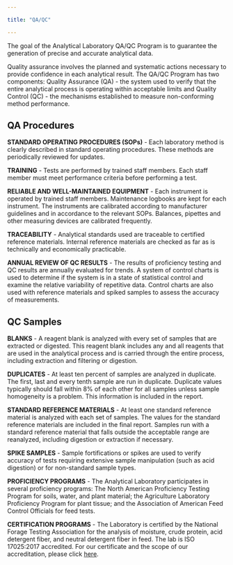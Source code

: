 ```yaml
---

title: "QA/QC"

---
```


<p>The goal of the Analytical Laboratory QA/QC Program is to guarantee the generation of precise and accurate analytical data.</p>
<p>Quality assurance involves the planned and systematic actions necessary to provide confidence in each analytical result. The QA/QC Program has two components: Quality Assurance (QA) - the system used to verify that the entire analytical process
    is operating within acceptable limits and Quality Control (QC) - the mechanisms established to measure non-conforming method performance.</p>
<h2>QA Procedures</h2>
<p><strong>STANDARD OPERATING PROCEDURES (SOPs)</strong> - Each laboratory method is clearly described in standard operating procedures. These methods are periodically reviewed for updates.</p>
<p><strong>TRAINING</strong> - Tests are performed by trained staff members. Each staff member must meet performance criteria before performing a test.</p>
<p><strong>RELIABLE AND WELL-MAINTAINED EQUIPMENT</strong> - Each instrument is operated by trained staff members. Maintenance logbooks are kept for each instrument. The instruments are calibrated according to manufacturer guidelines and in accordance
    to the relevant SOPs. Balances, pipettes and other measuring devices are calibrated frequently.</p>
<p><strong>TRACEABILITY</strong> - Analytical standards used are traceable to certified reference materials. Internal reference materials are checked as far as is technically and economically practicable.</p>
<p><strong>ANNUAL REVIEW OF QC RESULTS</strong> - The results of proficiency testing and QC results are annually evaluated for trends. A system of control charts is used to determine if the system is in a state of statistical control and examine
    the relative variability of repetitive data. Control charts are also used with reference materials and spiked samples to assess the accuracy of measurements.</p>
<h2>QC Samples</h2>
<p><strong>BLANKS</strong> - A reagent blank is analyzed with every set of samples that are extracted or digested. This reagent blank includes any and all reagents that are used in the analytical process and is carried through the entire process,
    including extraction and filtering or digestion.</p>
<p><strong>DUPLICATES</strong> - At least ten percent of samples are analyzed in duplicate. The first, last and every tenth sample are run in duplicate. Duplicate values typically should fall within 8% of each other for all samples unless sample
    homogeneity is a problem. This information is included in the report.</p>
<p><strong>STANDARD REFERENCE MATERIALS</strong> - At least one standard reference material is analyzed with each set of samples. The values for the standard reference materials are included in the final report. Samples run with a standard reference
    material that falls outside the acceptable range are reanalyzed, including digestion or extraction if necessary.</p>
<p><strong>SPIKE SAMPLES</strong> - Sample fortifications or spikes are used to verify accuracy of tests requiring extensive sample manipulation (such as acid digestion) or for non-standard sample types.</p>
<p><strong>PROFICIENCY PROGRAMS</strong> - The Analytical Laboratory participates in several proficiency programs: The North American Proficiency Testing Program for soils, water, and plant material; the Agriculture Laboratory Proficiency Program for plant tissue; and the Association of American Feed Control Officials for feed tests.</p>
<p><strong>CERTIFICATION PROGRAMS</strong> - The Laboratory is certified by the National Forage Testing Association for the analysis of moisture, crude protein, acid detergent fiber, and neutral detergent fiber in feed.  The lab is ISO 17025:2017 accredited.  For our certificate and the scope of our accreditation, please click <a href="https://customer.a2la.org/index.cfm?event=directory.detail&labPID=8D6BE538-5850-42BE-8565-6B693298B8D7" target="_blank">here</a>.</p>
